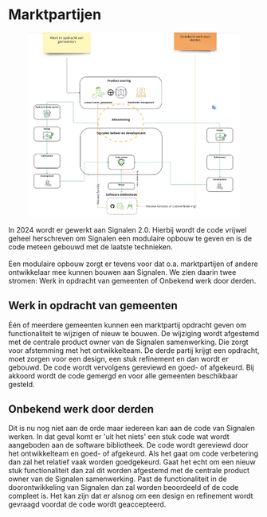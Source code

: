 # Marktpartijen

<figure><img src="../.gitbook/assets/image (251).png" alt=""><figcaption></figcaption></figure>

In 2024 wordt er gewerkt aan Signalen 2.0. Hierbij wordt de code vrijwel geheel herschreven om Signalen een modulaire opbouw te geven en is de code meteen gebouwd met de laatste technieken.\
\
Een modulaire opbouw zorgt er tevens voor dat o.a. marktpartijen of andere ontwikkelaar mee kunnen bouwen aan Signalen. We zien daarin twee stromen: Werk in opdracht van gemeenten of Onbekend werk door derden.

## Werk in opdracht van gemeenten

Één of meerdere gemeenten kunnen een marktpartij opdracht geven om functionaliteit te wijzigen of nieuw te bouwen. De wijziging wordt afgestemd met de centrale product owner van de Signalen samenwerking. Die zorgt voor afstemming met het ontwikkelteam. De derde partij krijgt een opdracht, moet zorgen voor een design, een stuk refinement en dan wordt er gebouwd. De code wordt vervolgens gereviewd en goed- of afgekeurd. Bij akkoord wordt de code gemergd en voor alle gemeenten beschikbaar gesteld.

## Onbekend werk door derden

Dit is nu nog niet aan de orde maar iedereen kan aan de code van Signalen werken. In dat geval komt er 'uit het niets' een stuk code wat wordt aangeboden aan de software bibliotheek. De code wordt gereviewd door het ontwikkelteam en goed- of afgekeurd. Als het gaat om code verbetering dan zal het relatief vaak worden goedgekeurd. Gaat het echt om een nieuw stuk functionaliteit dan zal dit worden afgestemd met de centrale product owner van de Signalen samenwerking. Past de functionaliteit in de doorontwikkeling van Signalen dan zal worden beoordeeld of de code compleet is. Het kan zijn dat er alsnog om een design en refinement wordt gevraagd voordat de code wordt geaccepteerd.
